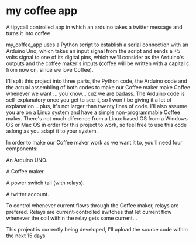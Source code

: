 my coffee app
=============

A tipycall controlled app in which an arduino takes a twitter message and turns it into coffee 

my_coffee_app uses a Python script to establish a serial connection with an Arduino Uno, which takes an input signal from the script and sends a +5 volts signal to one of its digital pins, which we'll consider as the Arduino's outputs and the coffee maker's inputs (coffee will be written with a capital c from now on, since we love Coffee).

I'll split this project into three parts, the Python code, the Arduino code and the actual assembling of both codes to make our Coffee maker make Coffee whenever we want ... you know... cuz we are badass. The Arduino code is self-explanatory once you get to see it, so I won't be giving it a lot of explanation... plus, it's not larger than twenty lines of code. I'll also assume you are on a Linux system and have a simple non-programmable Coffee maker. There's not much diference from a Linux based OS from a Windows OS or Mac OS in order for this project to work, so feel free to use this code aslong as you adapt it to your system.

In order to make our Coffee maker work as we want it to, you'll need four components:

An Arduino UNO.

A Coffee maker.

A power switch tail (with relays).

A twitter account.

To control whenever current flows through the Coffee maker, relays are prefered. Relays are current-controlled switches that let current flow whenever the coil within the relay gets some current...

This project is currently being developed, I'll upload the source code within the next 15 days
